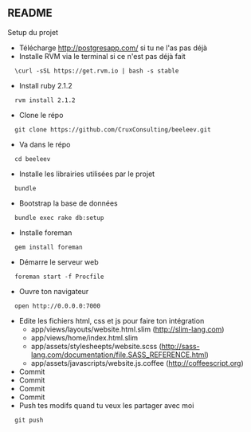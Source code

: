 ## README

Setup du projet

- Télécharge http://postgresapp.com/ si tu ne l'as pas déjà
- Installe RVM via le terminal si ce n'est pas déjà fait
```shell
  \curl -sSL https://get.rvm.io | bash -s stable
  ```
- Install ruby 2.1.2
```shell
  rvm install 2.1.2
```
- Clone le répo
```shell
  git clone https://github.com/CruxConsulting/beeleev.git
```
- Va dans le répo
```shell
  cd beeleev
```
- Installe les librairies utilisées par le projet
```shell
  bundle
```
- Bootstrap la base de données
```shell
  bundle exec rake db:setup
```
- Installe foreman
```shell
  gem install foreman
```
- Démarre le serveur web
```shell
  foreman start -f Procfile
```
- Ouvre ton navigateur
```shell
  open http://0.0.0.0:7000
```
- Edite les fichiers html, css et js pour faire ton intégration
  - app/views/layouts/website.html.slim (http://slim-lang.com)
  - app/views/home/index.html.slim
  - app/assets/stylesheepts/website.scss (http://sass-lang.com/documentation/file.SASS_REFERENCE.html)
  - app/assets/javascripts/website.js.coffee (http://coffeescript.org)
- Commit
- Commit
- Commit
- Commit
- Push tes modifs quand tu veux les partager avec moi
```shell
  git push
```
